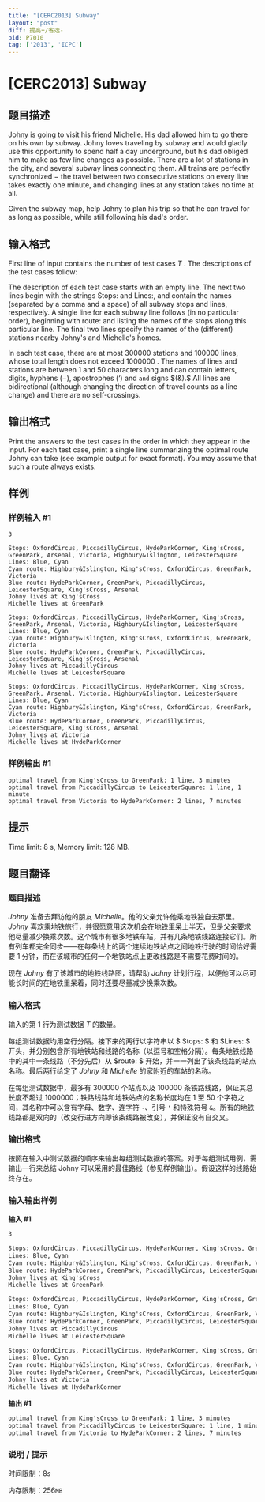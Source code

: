 ```yaml
---
title: "[CERC2013] Subway"
layout: "post"
diff: 提高+/省选-
pid: P7010
tag: ['2013', 'ICPC']
---
```

# [CERC2013] Subway
## 题目描述



Johny is going to visit his friend Michelle. His dad allowed him to go there on his own by subway. Johny loves traveling by subway and would gladly use this opportunity to spend half a day underground, but his dad obliged him to make as few line changes as possible. There are a lot of stations in the city, and several subway lines connecting them. All trains are perfectly synchronized $-$ the travel between two consecutive stations on every line takes exactly one minute, and changing lines at any station takes no time at all.

Given the subway map, help Johny to plan his trip so that he can travel for as long as possible, while still following his dad's order.


## 输入格式



First line of input contains the number of test cases $T$ . The descriptions of the test cases follow:

The description of each test case starts with an empty line. The next two lines begin with the strings Stops: and Lines:, and contain the names (separated by a comma and a space) of all subway stops and lines, respectively. A single line for each subway line follows (in no particular order), beginning with route: and listing the names of the stops along this particular line. The final two lines specify the names of the (different) stations nearby Johny's and Michelle's homes.

In each test case, there are at most $300 000$ stations and $100 000$ lines, whose total length does not exceed $1 000 000$ . The names of lines and stations are between $1$ and $50$ characters long and can contain letters, digits, hyphens $(-),$ apostrophes $(‘)$ and `and` signs $(&).$ All lines are bidirectional (although changing the direction of travel counts as a line change) and there are no self-crossings.


## 输出格式



Print the answers to the test cases in the order in which they appear in the input. For each test case, print a single line summarizing the optimal route Johny can take (see example output for exact format). You may assume that such a route always exists.


## 样例

### 样例输入 #1
```
3

Stops: OxfordCircus, PiccadillyCircus, HydeParkCorner, King'sCross, GreenPark, Arsenal, Victoria, Highbury&Islington, LeicesterSquare
Lines: Blue, Cyan
Cyan route: Highbury&Islington, King'sCross, OxfordCircus, GreenPark, Victoria
Blue route: HydeParkCorner, GreenPark, PiccadillyCircus, LeicesterSquare, King'sCross, Arsenal
Johny lives at King'sCross
Michelle lives at GreenPark

Stops: OxfordCircus, PiccadillyCircus, HydeParkCorner, King'sCross, GreenPark, Arsenal, Victoria, Highbury&Islington, LeicesterSquare
Lines: Blue, Cyan
Cyan route: Highbury&Islington, King'sCross, OxfordCircus, GreenPark, Victoria
Blue route: HydeParkCorner, GreenPark, PiccadillyCircus, LeicesterSquare, King'sCross, Arsenal
Johny lives at PiccadillyCircus
Michelle lives at LeicesterSquare

Stops: OxfordCircus, PiccadillyCircus, HydeParkCorner, King'sCross, GreenPark, Arsenal, Victoria, Highbury&Islington, LeicesterSquare
Lines: Blue, Cyan
Cyan route: Highbury&Islington, King'sCross, OxfordCircus, GreenPark, Victoria
Blue route: HydeParkCorner, GreenPark, PiccadillyCircus, LeicesterSquare, King'sCross, Arsenal
Johny lives at Victoria
Michelle lives at HydeParkCorner

```
### 样例输出 #1
```
optimal travel from King'sCross to GreenPark: 1 line, 3 minutes
optimal travel from PiccadillyCircus to LeicesterSquare: 1 line, 1 minute
optimal travel from Victoria to HydeParkCorner: 2 lines, 7 minutes

```
## 提示

Time limit: 8 s, Memory limit: 128 MB. 


## 题目翻译

### 题目描述

$Johny$ 准备去拜访他的朋友 $Michelle$。他的父亲允许他乘地铁独自去那里。$Johny$ 喜欢乘地铁旅行，并很愿意用这次机会在地铁里呆上半天，但是父亲要求他尽量减少换乘次数。这个城市有很多地铁车站，并有几条地铁线路连接它们。所有列车都完全同步——在每条线上的两个连续地铁站点之间地铁行驶的时间恰好需要 $1$ 分钟，而在该城市的任何一个地铁站点上更改线路是不需要花费时间的。

现在 $Johny$ 有了该城市的地铁线路图，请帮助 $Johny$ 计划行程，以便他可以尽可能长时间的在地铁里呆着，同时还要尽量减少换乘次数。

### 输入格式

输入的第 $1$ 行为测试数据 $T$ 的数量。

每组测试数据均用空行分隔。接下来的两行以字符串以 $ Stops: $ 和  $Lines: $ 开头，并分别包含所有地铁站和线路的名称（以逗号和空格分隔）。每条地铁线路中的其中一条线路（不分先后）从 $route: $ 开始，并一一列出了该条线路的站点名称。最后两行给定了 $Johny$ 和 $Michelle$ 的家附近的车站的名称。

在每组测试数据中，最多有 $300000$ 个站点以及 $100000$ 条铁路线路，保证其总长度不超过 $1000000$；铁路线路和地铁站点的名称长度均在 $1$ 至 $50$ 个字符之间，其名称中可以含有字母、数字、连字符 `-`、引号 `'` 和特殊符号 `&`。所有的地铁线路都是双向的（改变行进方向即该条线路被改变），并保证没有自交叉。

### 输出格式

按照在输入中测试数据的顺序来输出每组测试数据的答案。对于每组测试用例，需输出一行来总结 Johny 可以采用的最佳路线（参见样例输出）。假设这样的线路始终存在。

### 输入输出样例

**输入 #1**

```txt
3

Stops: OxfordCircus, PiccadillyCircus, HydeParkCorner, King'sCross, GreenPark, Arsenal, Victoria, Highbury&Islington, LeicesterSquare
Lines: Blue, Cyan
Cyan route: Highbury&Islington, King'sCross, OxfordCircus, GreenPark, Victoria
Blue route: HydeParkCorner, GreenPark, PiccadillyCircus, LeicesterSquare, King'sCross, Arsenal
Johny lives at King'sCross
Michelle lives at GreenPark

Stops: OxfordCircus, PiccadillyCircus, HydeParkCorner, King'sCross, GreenPark, Arsenal, Victoria, Highbury&Islington, LeicesterSquare
Lines: Blue, Cyan
Cyan route: Highbury&Islington, King'sCross, OxfordCircus, GreenPark, Victoria
Blue route: HydeParkCorner, GreenPark, PiccadillyCircus, LeicesterSquare, King'sCross, Arsenal
Johny lives at PiccadillyCircus
Michelle lives at LeicesterSquare

Stops: OxfordCircus, PiccadillyCircus, HydeParkCorner, King'sCross, GreenPark, Arsenal, Victoria, Highbury&Islington, LeicesterSquare
Lines: Blue, Cyan
Cyan route: Highbury&Islington, King'sCross, OxfordCircus, GreenPark, Victoria
Blue route: HydeParkCorner, GreenPark, PiccadillyCircus, LeicesterSquare, King'sCross, Arsenal
Johny lives at Victoria
Michelle lives at HydeParkCorner
```

**输出 #1**

```txt
optimal travel from King'sCross to GreenPark: 1 line, 3 minutes
optimal travel from PiccadillyCircus to LeicesterSquare: 1 line, 1 minute
optimal travel from Victoria to HydeParkCorner: 2 lines, 7 minutes
```

### 说明 / 提示

时间限制：$8s$

内存限制：$256\texttt{MB}$
